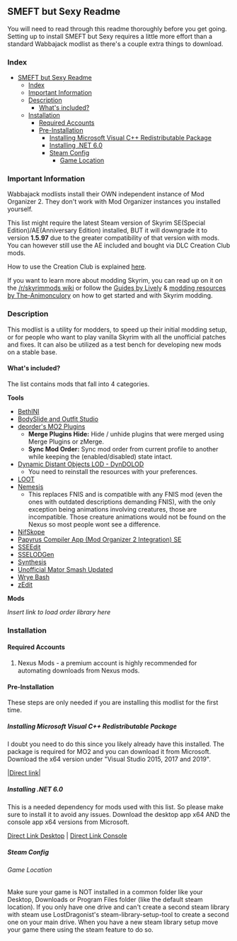 ## SMEFT but Sexy Readme

You will need to read through this readme thoroughly before you get going. Setting up to install SMEFT but Sexy requires a little more effort than a standard Wabbajack modlist as there's a couple extra things to download.

### Index

- [SMEFT but Sexy Readme](#smeft-but-sexy-readme)
  - [Index](#index)
  - [Important Information](#important-information)
  - [Description](#description)
    - [What's included?](#whats-included)
  - [Installation](#installation)
    - [Required Accounts](#required-accounts)
    - [Pre-Installation](#pre-installation)
      - [Installing Microsoft Visual C++ Redistributable Package](#installing-microsoft-visual-c-redistributable-package)
      - [Installing .NET 6.0](#installing-net-60)
      - [Steam Config](#steam-config)
        - [Game Location](#game-location)

### Important Information

Wabbajack modlists install their OWN independent instance of Mod Organizer 2. They don't work with Mod Organizer instances you installed yourself.

This list might require the latest Steam version of Skyrim SE(Special Edition)/AE(Anniversary Edition) installed, BUT it will downgrade it to version **1.5.97** due to the greater compatibility of that version with mods. You can however still use the AE included and bought via DLC Creation Club mods.

How to use the Creation Club is explained [here](https://github.com/EzioTheDeadPoet/SME-FT-/tree/SMEFT-2.0#creation-club--anniversary-edition-upgrade-content).

If you want to learn more about modding Skyrim, you can read up on it on the [/r/skyrimmods wiki](https://www.reddit.com/r/skyrimmods/wiki/begin2) or follow the [Guides by Lively](https://github.com/LivelyDismay/Learn-To-Mod/wiki) & [modding resources by The-Animonculory](https://github.com/The-Animonculory/Modding-Resources) on how to get started and with Skyrim modding.

### Description

This modlist is a utility for modders, to speed up their initial modding setup, or for people who want to play vanilla Skyrim with all the unofficial patches and fixes. It can also be utilized as a test bench for developing new mods on a stable base.

#### What's included?

The list contains mods that fall into 4 categories.

**Tools**
- [BethINI](http://nexusmods.com/skyrimspecialedition/mods/4875)
- [BodySlide and Outfit Studio](http://nexusmods.com/skyrimspecialedition/mods/201)
- [deorder's MO2 Plugins](https://github.com/deorder/mo2-plugins)
    - **Merge Plugins Hide:** Hide / unhide plugins that were merged using Merge Plugins or zMerge.
    - **Sync Mod Order:** Sync mod order from current profile to another while keeping the (enabled/disabled) state intact.
- [Dynamic Distant Objects LOD - DynDOLOD](https://www.nexusmods.com/skyrim/mods/59721)
    - You need to reinstall the resources with your preferences.
- [LOOT](https://github.com/loot/loot)
- [Nemesis](https://www.nexusmods.com/skyrimspecialedition/mods/60033)
    - This replaces FNIS and is compatible with any FNIS mod (even the ones with outdated descriptions demanding FNIS), with the only exception being animations involving creatures, those are incompatible. Those creature animations would not be found on the Nexus so most people wont see a difference.
- [NifSkope](https://github.com/niftools/nifskope)
- [Papyrus Compiler App (Mod Organizer 2 Integration) SE](http://nexusmods.com/skyrimspecialedition/mods/23852)
- [SSEEdit](https://nexusmods.com/skyrimspecialedition/mods/164)
- [SSELODGen](https://www.nexusmods.com/skyrimspecialedition/mods/6642)
- [Synthesis](https://github.com/Noggog/Synthesis)
- [Unofficial Mator Smash Updated](https://www.nexusmods.com/skyrimspecialedition/mods/39378)
- [Wrye Bash](https://www.nexusmods.com/skyrimspecialedition/mods/6837)
- [zEdit](https://github.com/z-edit/zedit)

**Mods**

*Insert link to load order library here*

### Installation

#### Required Accounts

1. Nexus Mods - a premium account is highly recommended for automating downloads from Nexus mods.

#### Pre-Installation

These steps are only needed if you are installing this modlist for the first time.

##### Installing Microsoft Visual C++ Redistributable Package

I doubt you need to do this since you likely already have this installed. The package is required for MO2 and you can download it from Microsoft. Download the x64 version under "Visual Studio 2015, 2017 and 2019".

|[Direct link](https://aka.ms/vs/16/release/vc_redist.x64.exe)|

##### Installing .NET 6.0

This is a needed dependency for mods used with this list. So please make sure to install it to avoid any issues. Download the desktop app x64 AND the console app x64 versions from Microsoft.

[Direct Link Desktop](https://dotnet.microsoft.com/en-us/download/dotnet/thank-you/runtime-desktop-6.0.5-windows-x64-installer) | [Direct Link Console](https://dotnet.microsoft.com/en-us/download/dotnet/thank-you/runtime-6.0.5-windows-x64-installer)

##### Steam Config

###### Game Location

Make sure your game is NOT installed in a common folder like your Desktop, Downloads or Program Files folder (like the default steam location). If you only have one drive and can't create a second steam library with steam use LostDragonist's steam-library-setup-tool to create a second one on your main drive. When you have a new steam library setup move your game there using the steam feature to do so.
